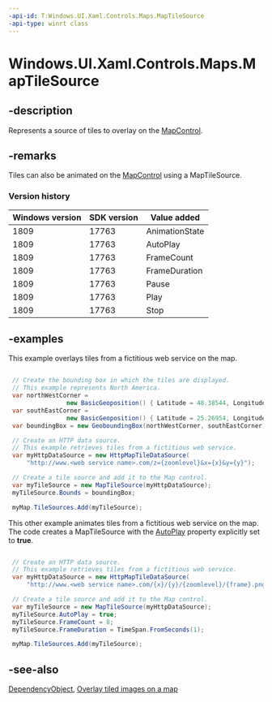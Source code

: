 ```yaml
---
-api-id: T:Windows.UI.Xaml.Controls.Maps.MapTileSource
-api-type: winrt class
---
```


<!-- Class syntax.
public class MapTileSource : Windows.UI.Xaml.DependencyObject, Windows.UI.Xaml.Controls.Maps.IMapTileSource
-->

# Windows.UI.Xaml.Controls.Maps.MapTileSource

## -description
Represents a source of tiles to overlay on the [MapControl](mapcontrol.md).

## -remarks
Tiles can also be animated on the [MapControl](mapcontrol.md) using a MapTileSource.

### Version history

| Windows version | SDK version | Value added |
| -- | -- | -- |
| 1809 | 17763 | AnimationState |
| 1809 | 17763 | AutoPlay |
| 1809 | 17763 | FrameCount |
| 1809 | 17763 | FrameDuration |
| 1809 | 17763 | Pause |
| 1809 | 17763 | Play |
| 1809 | 17763 | Stop |

## -examples

This example overlays tiles from a fictitious web service on the map.

```cs

 // Create the bounding box in which the tiles are displayed.
 // This example represents North America.
 var northWestCorner =
                new BasicGeoposition() { Latitude = 48.38544, Longitude = -124.667360 };
 var southEastCorner =
                new BasicGeoposition() { Latitude = 25.26954, Longitude = -80.30182 };
 var boundingBox = new GeoboundingBox(northWestCorner, southEastCorner);

 // Create an HTTP data source.
 // This example retrieves tiles from a fictitious web service.
 var myHttpDataSource = new HttpMapTileDataSource(
     "http://www.<web service name>.com/z={zoomlevel}&x={x}&y={y}");

 // Create a tile source and add it to the Map control.
 var myTileSource = new MapTileSource(myHttpDataSource);
 myTileSource.Bounds = boundingBox;

 myMap.TileSources.Add(myTileSource);

```

This other example animates tiles from a fictitious web service on the map. The code creates a MapTileSource with the [AutoPlay](maptilesource_autoplay.md) property explicitly set to **true**.

```cs

 // Create an HTTP data source.
 // This example retrieves tiles from a fictitious web service.
 var myHttpDataSource = new HttpMapTileDataSource(
     "http://www.<web service name>.com/{x}/{y}/{zoomlevel}/{frame}.png");

 // Create a tile source and add it to the Map control.
 var myTileSource = new MapTileSource(myHttpDataSource);
 myTileSource.AutoPlay = true;
 myTileSource.FrameCount = 8;
 myTileSource.FrameDuration = TimeSpan.FromSeconds(1);

 myMap.TileSources.Add(myTileSource);

```

## -see-also
[DependencyObject](../windows.ui.xaml/dependencyobject.md), [Overlay tiled images on a map](https://msdn.microsoft.com/library/066bd6e2-c22b-4f5b-aa94-5d6c86a09bdf)
